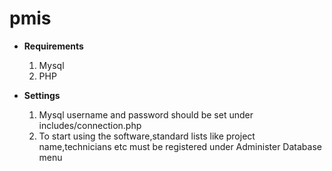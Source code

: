 # pmis
<ul>
<li><b>Requirements</b></li>
<ol>
<li>Mysql</li>
<li>PHP</li>
</ol>
</ul>
<ul>
<li><b>Settings</b></li>
<ol>
<li>Mysql username and password should be set under includes/connection.php</li>
<li>To start using the software,standard lists like project name,technicians etc must be registered under Administer Database menu</li>
</ol>
</ul>
